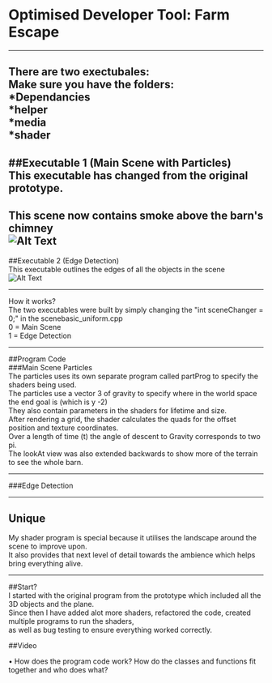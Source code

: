 # Optimised Developer Tool: Farm Escape<br/>
---

There are two exectubales:<br/>
	Make sure you have the folders:<br/>
		*Dependancies<br/>
		*helper<br/>
		*media<br/>
		*shader<br/>
---

##Executable 1 (Main Scene with Particles)<br/>
This executable has changed from the original prototype.<br/>
---
This scene now contains smoke above the barn's chimney<br/>
![Alt Text](https://imgur.com/a/IB7n9oY)
---

##Executable 2 (Edge Detection)<br/>
This executable outlines the edges of all the objects in the scene<br/>
![Alt Text](https://imgur.com/a/HzwJZL6)<br/>

---
How it works?<br/>
The two executables were built by simply changing the "int sceneChanger = 0;" in the scenebasic_uniform.cpp<br/>
0 = Main Scene<br/>
1 = Edge Detection<br/>

---

##Program Code<br/>
###Main Scene Particles<br/>
The particles uses its own separate program called partProg to specify the shaders being used.<br/>
The particles use a vector 3 of gravity to specify where in the world space the end goal is (which is y -2)<br/>
They also contain parameters in the shaders for lifetime and size.<br/>
After rendering a grid, the shader calculates the quads for the offset position and texture coordinates.<br/>
Over a length of time (t) the angle of descent to Gravity corresponds to two pi.<br/>
The lookAt view was also extended backwards to show more of the terrain to see the whole barn.<br/>

---
###Edge Detection<br/>


---
## Unique<br/>
My shader program is special because it utilises the landscape around the scene to improve upon.<br/>
It also provides that next level of detail towards the ambience which helps bring everything alive. <br/>


---

##Start?<br/>
I started with the original program from the prototype which included all the 3D objects and the plane.<br/>
Since then I have added alot more shaders, refactored the code, created multiple programs to run the shaders,<br/>
as well as bug testing to ensure everything worked correctly.<br/>


##Video<br/>

• How does the program code work? How do the classes and functions fit together and who
does what?


